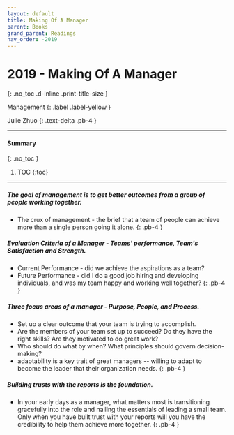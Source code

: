 ```yaml
---
layout: default
title: Making Of A Manager
parent: Books
grand_parent: Readings
nav_order: -2019
---
```


# 2019 - Making Of A Manager
{: .no_toc .d-inline .print-title-size }

Management
{: .label .label-yellow }

Julie Zhuo 
{: .text-delta .pb-4 }

---

#### Summary 
{: .no_toc }

1. TOC
{:toc}

---

##### The goal of management is to get better outcomes from a group of people working together.
- The crux of management - the brief that a team of people can achieve more than a single person going it alone.
{: .pb-4 }


##### Evaluation Criteria of a Manager - Teams' performance, Team's Satisfaction and Strength.
- Current Performance - did we achieve the aspirations as a team? 
- Future Performance - did I do a good job hiring and developing individuals, and was my team happy and working well together?
{: .pb-4 }

##### Three focus areas of a manager - Purpose, People, and Process.
- Set up a clear outcome that your team is trying to accomplish.
- Are the members of your team set up to succeed? Do they have the right skills? Are they motivated to do great work?
- Who should do what by when? What principles should govern decision-making?
- adaptability is a key trait of great managers -- willing to adapt to become the leader that their organization needs.
{: .pb-4 }

##### Building trusts with the reports is the foundation.
- In your early days as a manager, what matters most is transitioning gracefully into the role and nailing the essentials of leading a small team. Only when you have built trust with your reports will you have the credibility to help them achieve more together.
{: .pb-4 }
